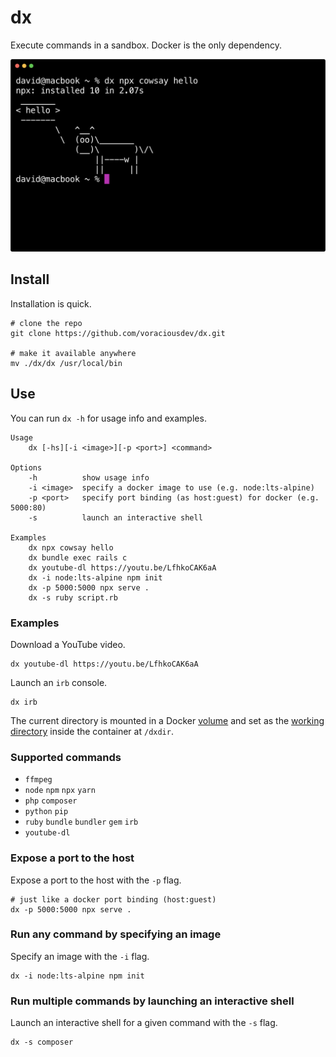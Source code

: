 # dx

Execute commands in a sandbox. Docker is the only dependency.

![](.images/screenshot.png)

## Install

Installation is quick.

```shell
# clone the repo
git clone https://github.com/voraciousdev/dx.git

# make it available anywhere
mv ./dx/dx /usr/local/bin
```

## Use

You can run `dx -h` for usage info and examples.

```shell
Usage
    dx [-hs][-i <image>][-p <port>] <command>

Options
    -h          show usage info
    -i <image>  specify a docker image to use (e.g. node:lts-alpine)
    -p <port>   specify port binding (as host:guest) for docker (e.g. 5000:80)
    -s          launch an interactive shell

Examples
    dx npx cowsay hello
    dx bundle exec rails c
    dx youtube-dl https://youtu.be/LfhkoCAK6aA
    dx -i node:lts-alpine npm init
    dx -p 5000:5000 npx serve .
    dx -s ruby script.rb
```

### Examples

Download a YouTube video.

```shell
dx youtube-dl https://youtu.be/LfhkoCAK6aA
```

Launch an `irb` console.

```shell
dx irb
```

The current directory is mounted in a Docker [volume](https://docs.docker.com/engine/reference/commandline/run/#mount-volume--v---read-only) and set as the [working directory](https://docs.docker.com/engine/reference/commandline/run/#set-working-directory--w) inside the container at `/dxdir`.

### Supported commands

- `ffmpeg`
- `node` `npm` `npx` `yarn`
- `php` `composer`
- `python` `pip`
- `ruby` `bundle` `bundler` `gem` `irb`
- `youtube-dl`

### Expose a port to the host

Expose a port to the host with the `-p` flag.

```shell
# just like a docker port binding (host:guest)
dx -p 5000:5000 npx serve .
```

### Run any command by specifying an image

Specify an image with the `-i` flag.

```shell
dx -i node:lts-alpine npm init
```

### Run multiple commands by launching an interactive shell

Launch an interactive shell for a given command with the `-s` flag.

```shell
dx -s composer
```
